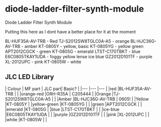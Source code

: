 # diode-ladder-filter-synth-module
 Diode Ladder Filter Synth Module


 Putting this here as I dont have a better place for it at the moment

 

BL-HUF35A-AV-TRB - Red
TJ-S2012SW8TGLC0A-A5 - orange
BL-HJC36G-AV-TRB - amber
KT-0805Y - yellow, basic
KT-0805YG - yellow green
APT2012CGCK  - green
KT-0805G - emerald
LTST-C170TBKT - blue
E6C0805TKAY1UDA - foggy yellow lense ice blue
GZ2012D101TF - purple
XL-2012UPC - pink
KT-0805W - white



## JLC LED Library
| Colour 	| MF part 		|  JLC part| Basic? |
|---		    |---			|---		|
|red		|BL-HUF35A-AV-TRB	|		|
|orange-red		|ORH-R35A	|	C205444	|
|Orange		|TJ-S2012SW8TGLC0A-A5	|		|
|Amber		|BL-HJC36G-AV-TRB	|	0605!	|
|Yellow		|KT-0805Y		|
|yellow-green	|KT-0805YG		|		|
|green		|APT2012CGCK		|	|
|emerald	|KT-0805G		|
|blue		|LTST-C170TBKT		|	|
|ice-blue	|E6C0805TKAY1UDA	|		|
|purple		|GZ2012D101TF		|	|
|pink		|XL-2012UPC		|		|	
|white		|KT-0805W		|	|

